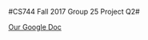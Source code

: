 #CS744 Fall 2017 Group 25 Project Q2#

[Our Google Doc](https://docs.google.com/document/d/1Ye_3bJwN56e8-dQpvXinvqrP1m8jophdcGq9C7kqjrY/edit?ts=59d69257)
